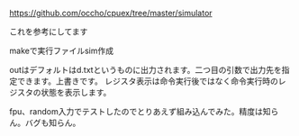 https://github.com/occho/cpuex/tree/master/simulator

これを参考にしてます

makeで実行ファイルsim作成

outはデフォルトはd.txtというものに出力されます。二つ目の引数で出力先を指定できます。上書きです。
レジスタ表示は命令実行後ではなく命令実行時のレジスタの状態を表示します。

fpu、random入力でテストしたのでとりあえず組み込んでみた。精度は知らん。バグも知らん。
